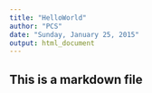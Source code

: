 ```yaml
---
title: "HelloWorld"
author: "PCS"
date: "Sunday, January 25, 2015"
output: html_document
---
```


## This is a markdown file